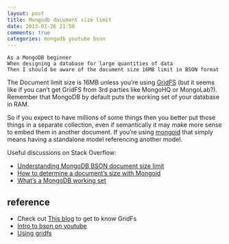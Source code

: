 ```yaml
---
layout: post
title: Mongodb document size limit
date: 2013-02-26 21:50
comments: true
categories: mongodb youtube bson
---
```


    As a MongoDB beginner
    When designing a database for large quantities of data
    Then I should be aware of the document size 16MB limit in BSON format

The Document limit size is 16MB unless you’re using [GridFS](http://docs.mongodb.org/manual/applications/gridfs/) (but it seems like if you can’t get GridFS from 3rd parties like MongoHQ or MongoLab?). Remember that MongoDB by default puts the working set of your database in RAM.

So if you expect to have millions of some things then you better put those things in a separate collection, even if semantically it may make more sense to embed them in another document. If you’re using [mongoid](http://mongoid.org/en/mongoid/) that simply means having a standalone model referencing another model.

Useful discussions on Stack Overflow:

* [Understanding MongoDB BSON document size limit](http://stackoverflow.com/questions/4667597/understanding-mongodb-bson-document-size-limit)
* [How to determine a document’s size with Mongoid](http://stackoverflow.com/questions/8773557/determine-size-of-a-document-using-mongoid)
* [What’s a MongoDB working set](http://stackoverflow.com/questions/6453584/what-does-it-mean-to-fit-working-set-into-ram-for-mongodb)

## reference

* Check out [This blog](http://architects.dzone.com/articles/get-know-gridfs-mongodb) to get to know GridFs
* [Intro to bson on youtube](https://www.youtube.com/watch?v=K3J6WvDW-Hc)
* [Using gridfs](https://github.com/nickleefly/mongodb101/blob/master/week3/using_gridfs.py)
